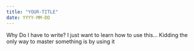```yaml
---
title: "YOUR-TITLE"
date: YYYY-MM-DD
---
```


Why Do I have to write? I just want to learn how to use this... Kidding the only way to master something is by using it
